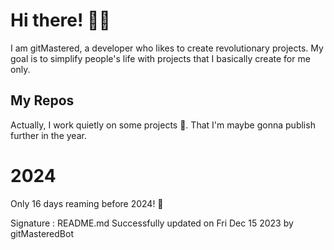 
# Hi there! 🙋‍♂️
I am gitMastered, a developer who likes to create revolutionary projects.
My goal is to simplify people's life with projects that I basically create for me only.

## My Repos
Actually, I work quietly on some projects 👀. That I'm maybe gonna publish further in the year.

# 2024
Only 16 days reaming before 2024! 🙌

Signature : README.md Successfully updated on Fri Dec 15 2023 by gitMasteredBot

